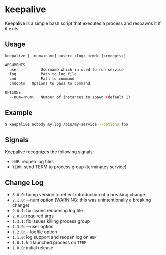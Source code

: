 keepalive
=========
Keepalive is a simple bash script that executes a process and respawns it if it
exits.

Usage
-----
```sh
keepalive [--num=<num>] <user> <log> <cmd> [<cmdopts>]

ARGUMENTS
  user          Username which ia used to run service
  log           Path to log file
  cmd           Path to command
  cmdopts	Options to pass to command

OPTIONS
  --num=<num>	Number of instances to spawn (default 1)
```

Example
-------
```sh
$ keepalive nobody my.log /bin/my-service --options foo
```

Signals
-------
Keepalive recognizes the following signals:

 * `HUP`: reopen log files
 * `TERM`: send TERM to process group (terminates service)

Change Log
----------
 * `3.0.0`: bump version to reflect introduction of a breaking change
 * `2.1.0`: --num option (WARNING: this was unintentionally a breaking change)
 * `2.0.1`: fix issues reopening log file
 * `2.0.0`: required args
 * `1.3.1`: fix issues killing process group
 * `1.3.0`: --user option
 * `1.2.0`: --logfile option
 * `1.1.0`: log support and reopen log on `HUP`
 * `1.0.1`: kill launched process on `TERM`
 * `1.0.0`: initial release
